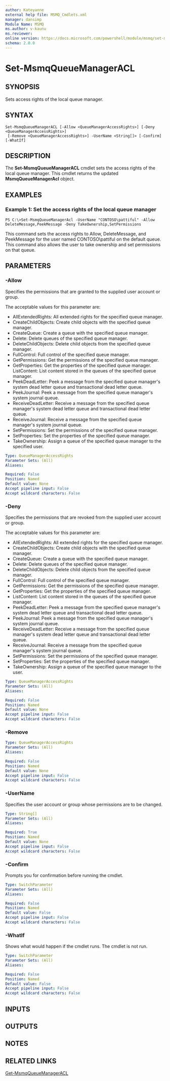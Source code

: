 ```yaml
---
author: Kateyanne
external help file: MSMQ_Cmdlets.xml
manager: dansimp
Module Name: MSMQ
ms.author: v-kaunu
ms.reviewer: 
online version: https://docs.microsoft.com/powershell/module/msmq/set-msmqqueuemanageracl?view=windowsserver2012-ps&wt.mc_id=ps-gethelp
schema: 2.0.0
---
```


# Set-MsmqQueueManagerACL

## SYNOPSIS
Sets access rights of the local queue manager.

## SYNTAX

```
Set-MsmqQueueManagerACL [-Allow <QueueManagerAccessRights>] [-Deny <QueueManagerAccessRights>]
 [-Remove <QueueManagerAccessRights>] -UserName <String[]> [-Confirm] [-WhatIf]
```

## DESCRIPTION
The **Set-MsmqQueueManagerACL** cmdlet sets the access rights of the local queue manager.
This cmdlet returns the updated **MsmqQueueManagerAcl** object.

## EXAMPLES

### Example 1: Set the access rights of the local queue manager
```
PS C:\>Set-MsmqQueueManagerAcl -UserName "CONTOSO\pattiful" -Allow DeleteMessage,PeekMessage -Deny TakeOwnership,SetPermissions
```

This command sets the access rights to Allow, DeleteMessage, and PeekMessage for the user named CONTOSO\pattiful on the default queue.
This command also allows the user to take ownership and set permissions on that queue.

## PARAMETERS

### -Allow
Specifies the permissions that are granted to the supplied user account or group.

The acceptable values for this parameter are:

- AllExtendedRights: All extended rights for the specified queue manager. 
- CreateChildObjects: Create child objects with the specified queue manager. 
- CreateQueue: Create a queue with the specified queue manager. 
- Delete: Delete queues of the specified queue manager. 
- DeleteChildObjects: Delete child objects from the specified queue manager. 
- FullControl: Full control of the specified queue manager. 
- GetPermissions: Get the permissions of the specified queue manager. 
- GetProperties: Get the properties of the specified queue manager. 
ListContent: List content stored in the queues of the specified queue manager. 
- PeekDeadLetter: Peek a message from the specified queue manager's system dead letter queue and transactional dead letter queue. 
- PeekJournal: Peek a message from the specified queue manager's system journal queue. 
- ReceiveDeadLetter: Receive a message from the specified queue manager's system dead letter queue and transactional dead letter queue. 
- ReceiveJournal: Receive a message from the specified queue manager's system journal queue. 
- SetPermissions: Set the permissions of the specified queue manager. 
- SetProperties: Set the properties of the specified queue manager. 
- TakeOwnership: Assign a queue of the specified queue manager to the specified user.

```yaml
Type: QueueManagerAccessRights
Parameter Sets: (All)
Aliases: 

Required: False
Position: Named
Default value: None
Accept pipeline input: False
Accept wildcard characters: False
```

### -Deny
Specifies the permissions that are revoked from the supplied user account or group.

The acceptable values for this parameter are:

- AllExtendedRights: All extended rights for the specified queue manager. 
- CreateChildObjects: Create child objects with the specified queue manager. 
- CreateQueue: Create a queue with the specified queue manager. 
- Delete: Delete queues of the specified queue manager. 
- DeleteChildObjects: Delete child objects from the specified queue manager. 
- FullControl: Full control of the specified queue manager. 
- GetPermissions: Get the permissions of the specified queue manager. 
- GetProperties: Get the properties of the specified queue manager. 
- ListContent: List content stored in the queues of the specified queue manager. 
- PeekDeadLetter: Peek a message from the specified queue manager's system dead letter queue and transactional dead letter queue. 
- PeekJournal: Peek a message from the specified queue manager's system journal queue. 
- ReceiveDeadLetter: Receive a message from the specified queue manager's system dead letter queue and transactional dead letter queue. 
- ReceiveJournal: Receive a message from the specified queue manager's system journal queue. 
- SetPermissions: Set the permissions of the specified queue manager. 
- SetProperties: Set the properties of the specified queue manager. 
- TakeOwnership: Assign a queue of the specified queue manager to the user.

```yaml
Type: QueueManagerAccessRights
Parameter Sets: (All)
Aliases: 

Required: False
Position: Named
Default value: None
Accept pipeline input: False
Accept wildcard characters: False
```

### -Remove
```yaml
Type: QueueManagerAccessRights
Parameter Sets: (All)
Aliases: 

Required: False
Position: Named
Default value: None
Accept pipeline input: False
Accept wildcard characters: False
```

### -UserName
Specifies the user account or group whose permissions are to be changed.

```yaml
Type: String[]
Parameter Sets: (All)
Aliases: 

Required: True
Position: Named
Default value: None
Accept pipeline input: False
Accept wildcard characters: False
```

### -Confirm
Prompts you for confirmation before running the cmdlet.

```yaml
Type: SwitchParameter
Parameter Sets: (All)
Aliases: 

Required: False
Position: Named
Default value: False
Accept pipeline input: False
Accept wildcard characters: False
```

### -WhatIf
Shows what would happen if the cmdlet runs.
The cmdlet is not run.

```yaml
Type: SwitchParameter
Parameter Sets: (All)
Aliases: 

Required: False
Position: Named
Default value: False
Accept pipeline input: False
Accept wildcard characters: False
```

## INPUTS

## OUTPUTS

## NOTES

## RELATED LINKS

[Get-MsmqQueueManagerACL](./Get-MsmqQueueManagerACL.md)

